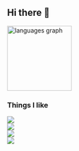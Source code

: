 ## Hi there 👋

<!--
**hydeharris/hydeharris** is a ✨ _special_ ✨ repository because its `README.md` (this file) appears on your GitHub profile.

Here are some ideas to get you started:

- 🔭 I’m currently working on ...
- 🌱 I’m currently learning ...
- 👯 I’m looking to collaborate on ...
- 🤔 I’m looking for help with ...
- 💬 Ask me about ...
- 📫 How to reach me: ...
- 😄 Pronouns: ...
- ⚡ Fun fact: ...
-->
<div align="left">
  <img src="https://github-readme-stats.vercel.app/api/top-langs?username=hydeharris&locale=en&hide_title=false&layout=compact&card_width=320&langs_count=5&theme=dracula&hide_border=false&order=2" height="150" alt="languages graph"  />
</div>

### Things I like

<p align="left">
  <a href="https://skillicons.dev">
    <img src="https://skillicons.dev/icons?i=js,ts,react,css,html" /> <br />
    <img src="https://skillicons.dev/icons?i=cpp,py" /> <br />
    <img src="https://skillicons.dev/icons?i=firebase" /> <br />
    <img src="https://skillicons.dev/icons?i=lua,robloxstudio,blender,figma" />
  </a>
</p>

###
